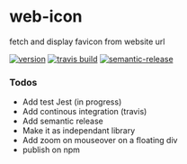 # web-icon
fetch and display favicon from website url

[![version](https://img.shields.io/npm/v/web-icon.svg)](http//npm.im/web-icon)
[![travis build](https://img.shields.io/travis/nlarche/web-icon.svg)](https://travis-ci.org/nlarche/web-icon)
[![semantic-release](https://img.shields.io/badge/%20%20%F0%9F%93%A6%F0%9F%9A%80-semantic--release-e10079.svg)](https://github.com/semantic-release/semantic-release)

### Todos

- Add test Jest (in progress)
- Add continous integration (travis)
- Add semantic release
- Make it as independant library
- Add zoom on mouseover on a floating div
- publish on npm
